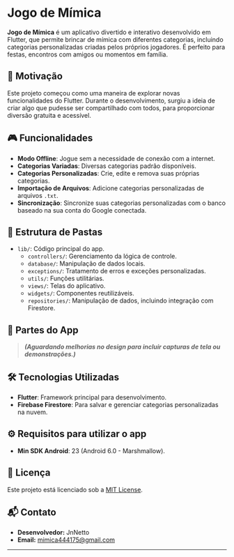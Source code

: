 # Jogo de Mímica

**Jogo de Mímica** é um aplicativo divertido e interativo desenvolvido em Flutter, que permite brincar de mímica com diferentes categorias, incluindo categorias personalizadas criadas pelos próprios jogadores. É perfeito para festas, encontros com amigos ou momentos em família. 

## 🎯 Motivação

Este projeto começou como uma maneira de explorar novas funcionalidades do Flutter. Durante o desenvolvimento, surgiu a ideia de criar algo que pudesse ser compartilhado com todos, para proporcionar diversão gratuita e acessível.

## 🎮 Funcionalidades

- **Modo Offline**: Jogue sem a necessidade de conexão com a internet.
- **Categorias Variadas**: Diversas categorias padrão disponíveis.
- **Categorias Personalizadas**: Crie, edite e remova suas próprias categorias.
- **Importação de Arquivos**: Adicione categorias personalizadas de arquivos `.txt`.
- **Sincronização**: Sincronize suas categorias personalizadas com o banco baseado na sua conta do Google conectada.

## 📂 Estrutura de Pastas

- `lib/`: Código principal do app.
  - `controllers/`: Gerenciamento da lógica de controle.
  - `database/`: Manipulação de dados locais.
  - `exceptions/`: Tratamento de erros e exceções personalizadas.
  - `utils/`: Funções utilitárias.
  - `views/`: Telas do aplicativo.
  - `widgets/`: Componentes reutilizáveis.
  - `repositories/`: Manipulação de dados, incluindo integração com Firestore.

## 📸 Partes do App

> _**(Aguardando melhorias no design para incluir capturas de tela ou demonstrações.)**_

## 🛠️ Tecnologias Utilizadas

- **Flutter**: Framework principal para desenvolvimento.
- **Firebase Firestore**: Para salvar e gerenciar categorias personalizadas na nuvem.

## ⚙️ Requisitos para utilizar o app

- **Min SDK Android**: 23 (Android 6.0 - Marshmallow).

## 🧾 Licença

Este projeto está licenciado sob a [MIT License](LICENSE).

## 📬 Contato

- **Desenvolvedor:** JnNetto
- **Email:** mimica444175@gmail.com

---


